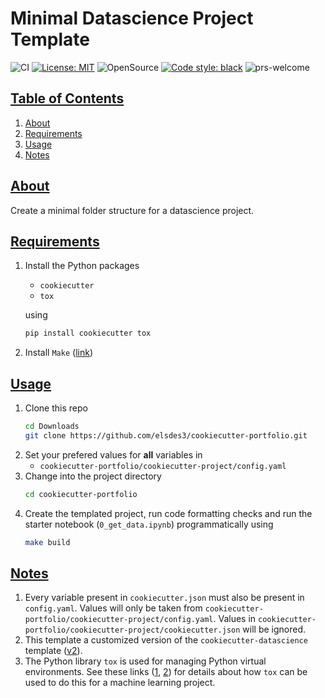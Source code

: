 # Minimal Datascience Project Template

![CI](https://github.com/elsdes3/cookiecutter-portfolio/workflows/CI/badge.svg)
[![License: MIT](https://img.shields.io/badge/License-MIT-brightgreen.svg)](https://opensource.org/licenses/mit)
![OpenSource](https://badgen.net/badge/Open%20Source%20%3F/Yes%21/blue?icon=github)
[![Code style: black](https://img.shields.io/badge/code%20style-black-000000.svg)](https://github.com/ambv/black)
![prs-welcome](https://img.shields.io/badge/PRs-welcome-brightgreen.svg?style=flat-square)

## [Table of Contents](#table-of-contents)
1. [About](#about)
2. [Requirements](#requirements)
3. [Usage](#usage)
4. [Notes](#notes)

## [About](#about)
Create a minimal folder structure for a datascience project.

## [Requirements](#requirements)
1. Install the Python packages
   - `cookiecutter`
   - `tox`

   using
   ```bash
   pip install cookiecutter tox
   ```
2. Install `Make` ([link](https://www.gnu.org/software/make/))

## [Usage](#usage)
1. Clone this repo
   ```bash
   cd Downloads
   git clone https://github.com/elsdes3/cookiecutter-portfolio.git
   ```
2. Set your prefered values for **all** variables in
   - `cookiecutter-portfolio/cookiecutter-project/config.yaml`
3. Change into the project directory
   ```bash
   cd cookiecutter-portfolio
   ```
4. Create the templated project, run code formatting checks and run the starter notebook (`0_get_data.ipynb`) programmatically using
   ```bash
   make build
   ```

## [Notes](#notes)
1. Every variable present in `cookiecutter.json` must also be present in `config.yaml`. Values will only be taken from `cookiecutter-portfolio/cookiecutter-project/config.yaml`. Values in `cookiecutter-portfolio/cookiecutter-project/cookiecutter.json` will be ignored.
2. This template a customized version of the `cookiecutter-datascience` template ([v2](https://github.com/drivendata/cookiecutter-data-science/tree/v2)).
3. The Python library `tox` is used for managing Python virtual environments. See these links ([1](https://christophergs.com/python/2020/04/12/python-tox-why-use-it-and-tutorial/), [2](https://towardsdatascience.com/exclusive-how-to-deploy-your-first-machine-learning-models-bf0a2109e522)) for details about how `tox` can be used to do this for a machine learning project.
